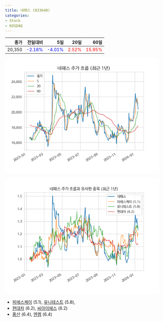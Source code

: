 ```yaml
---
title: 네패스 (033640)
categories:
- Stock
- KOSDAQ
---
```


|종가|전일대비|5일|20일|60일|
|---:|-------:|--:|---:|---:|
|20,350|<span style="color: blue">-2.16%</span>|<span style="color: blue">-4.01%</span>|<span style="color: red">2.52%</span>|<span style="color: red">15.95%</span>|


<!-- more -->

![033640](/assets/images/stock/033640.png)

![033640](/assets/images/stock/033640_sim.png)

- [피에스케이](/319660/) (5.1), [유니테스트](/086390/) (5.8),
- [현대차](/005380/) (6.2), [씨아이에스](/222080/) (6.2)
- [풍산](/103140/) (6.4), [엔켐](/348370/) (6.4)